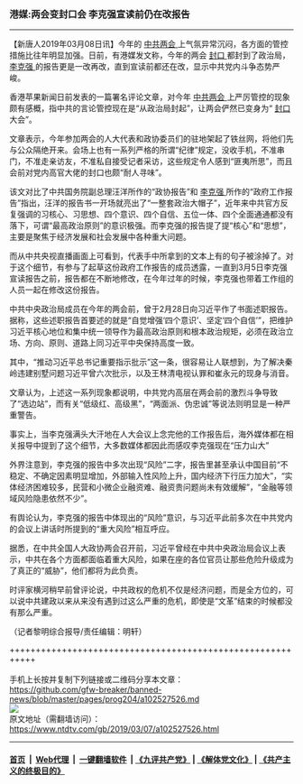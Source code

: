 ### 港媒:两会变封口会 李克强宣读前仍在改报告
------------------------

<div class="post_content" itemprop="articleBody">
 <p>
  【新唐人2019年03月08日讯】今年的
  <a href="https://www.ntdtv.com/gb/中共两会.htm">
   中共两会
  </a>
  上气氛异常沉闷，各方面的管控措施比往年明显加强。日前，有港媒发文称，今年的两会
  <a href="https://www.ntdtv.com/gb/封口.htm">
   封口
  </a>
  都封到了政治局，
  <a href="https://www.ntdtv.com/gb/李克强.htm">
   李克强
  </a>
  的报告更是一改再改，直到宣读前都还在改，显示中共党内斗争态势严峻。
 </p>
 <p>
  香港苹果新闻日前发表的一篇署名评论文章，对今年
  <a href="https://www.ntdtv.com/gb/中共两会.htm">
   中共两会
  </a>
  上严厉管控的现象颇有感概，指中共的言论管控现在是“从政治局封起”，让两会俨然已变身为“
  <a href="https://www.ntdtv.com/gb/封口.htm">
   封口
  </a>
  大会”。
 </p>
 <p>
  文章表示，今年参加两会的人大代表和政协委员们的驻地架起了铁丝网，将他们先与公众隔绝开来。会场上也有一系列严格的所谓“纪律”规定，没收手机，不准串门，不准走亲访友，不准私自接受记者采访，这些规定令人感到“匪夷所思”，而且会前对党内高官大佬的封口也颇“耐人寻味”。
 </p>
 <p>
  该文对比了中共国务院副总理汪洋所作的“政协报告”和
  <a href="https://www.ntdtv.com/gb/李克强.htm">
   李克强
  </a>
  所作的“政府工作报告”指出，汪洋的报告书一开场就亮出了“一整套政治大帽子”，近年来中共官方反复强调的习核心、习思想、四个意识、四个自信、五位一体、四个全面通通都没有落下，可谓“最高政治原则”的意识极强。而李克强的报告提了提“核心”和“思想”，主要是聚焦于经济发展和社会发展中各种重大问题。
 </p>
 <p>
  而从中共央视直播画面上可看到，代表手中所拿到的文本上有的句子被涂掉了。对于这个细节，有参与了起草这份政府工作报告的成员透露，一直到3月5日李克强宣读报告之前，报告都在不断地修改，在今年过年的时候，李克强也带着工作组的人员一起在修改这份报告。
 </p>
 <p>
  中共中央政治局成员在今年的两会前，曾于2月28日向习近平作了书面述职报告。据称，这些述职报告首要述的就是“自觉增强‘四个意识’、坚定‘四个自信’”，把维护习近平核心地位和集中统一领导作为最高政治原则和根本政治规矩，必须在政治立场、方向、原则、道路上同习近平中央保持高度一致。
 </p>
 <p>
  其中，“推动习近平总书记重要指示批示”这一条，很容易让人联想到，为了解决秦岭违建别墅问题习近平曾六次批示，以及王林清电视认罪和崔永元的现身与消音。
 </p>
 <p>
  文章认为，上述这一系列现象都说明，中共党内高层在两会前的激烈斗争导致了“选边站”，而有关“低级红、高级黑”，“两面派、伪忠诚”等说法则明显是一种严重警告。
 </p>
 <p>
  事实上，当李克强满头大汗地在人大会议上念完他的工作报告后，海外媒体都在相关报导中提到了这个细节，大多数媒体都因此而感叹李克强现在“压力山大”
 </p>
 <p>
  外界注意到，李克强的报告中多次出现“风险”二字，报告里甚至承认中国目前“不稳定、不确定因素明显增加，外部输入性风险上升，国内经济下行压力加大”，“实体经济困难较多，民营和小微企业融资难、融资贵问题尚未有效缓解”，“金融等领域风险隐患依然不少”。
 </p>
 <p>
  有舆论认为，李克强的报告中体现出的“风险”意识，与习近平此前多次在中共党内的会议上讲话时所提到的“重大风险”相互呼应。
 </p>
 <p>
  据悉，在中共全国人大政协两会召开前，习近平曾经在中共中央政治局会议上表示，中共在各个方面都面临着重大风险，如果在座的各位官员让那些危险升级成为了真正的“威胁”，他们都将为此负责。
 </p>
 <p>
  时评家横河稍早前曾评论说，中共政权的危机不仅是经济问题，而是全方位的，可以说中共建政以来从来没有遇到过这么严重的危机，即使是“文革”结束的时候都没有那么严重。
 </p>
 <p>
  （记者黎明综合报导/责任编辑：明轩）
 </p>
 <div class="single_ad">
 </div>
</div>

+++++++++++++++++++++++++++++++++++++++++++++++++++++++++++<br/><br/>
手机上长按并复制下列链接或二维码分享本文章：<br/>
https://github.com/gfw-breaker/banned-news/blob/master/pages/prog204/a102527526.md <br/>
<a href='https://github.com/gfw-breaker/banned-news/blob/master/pages/prog204/a102527526.md'><img src='https://github.com/gfw-breaker/banned-news/blob/master/pages/prog204/a102527526.md.png'/></a> <br/>
原文地址（需翻墙访问）：https://www.ntdtv.com/gb/2019/03/07/a102527526.html


------------------------
#### [首页](https://github.com/gfw-breaker/banned-news/blob/master/README.md) &nbsp;|&nbsp; [Web代理](https://github.com/labour-camp/helloworld) &nbsp;|&nbsp; [一键翻墙软件](https://github.com/gfw-breaker/nogfw/blob/master/README.md) &nbsp;| [《九评共产党》](https://github.com/gfw-breaker/9ping.md/blob/master/README.md#九评之一评共产党是什么) | [《解体党文化》](https://github.com/gfw-breaker/jtdwh.md/blob/master/README.md) | [《共产主义的终极目的》](https://github.com/gfw-breaker/gczydzjmd.md/blob/master/README.md)

